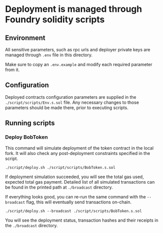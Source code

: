# Deployment is managed through Foundry solidity scripts

## Environment

All sensitive parameters, such as rpc urls and deployer private keys are managed through `.env` file in this directory.

Make sure to copy an `.env.example` and modify each required parameter from it.

## Configuration

Deployed contracts configuration parameters are supplied in the `./script/scripts/Env.s.sol` file.
Any necessary changes to those parameters should be made there, prior to executing scripts.

## Running scripts

###  Deploy BobToken
This command will simulate deployment of the token contract in the local fork.
It will also check any post-deployment constraints specified in the script.
```shell
./script/deploy.sh ./script/scripts/BobToken.s.sol
```
If deployment simulation succeeded, you will see the total gas used, expected total gas payment.
Detailed list of all simulated transactions can be found in the printed path at `./broadcast` directory.

If everything looks good, you can re-run the same command with the `--broadcast` flag, this will eventually send transactions on-chain.
```shell
./script/deploy.sh --broadcast ./script/scripts/BobToken.s.sol
```

You will see the deployment status, transaction hashes and their receipts in the `./broadcast` directory.
